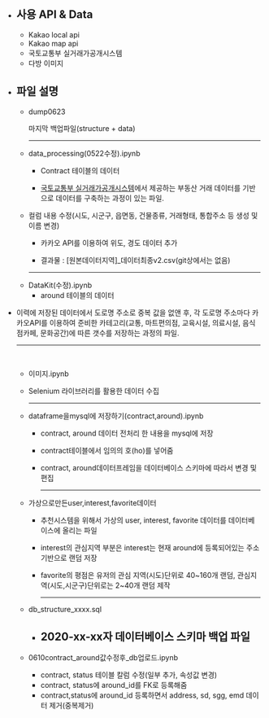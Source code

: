 * ## 사용 API & Data
  - Kakao local api
  - Kakao map api
  - 국토교통부 실거래가공개시스템  
  - 다방 이미지

* ## 파일 설명

  * dump0623
    
    마지막 백업파일(structure + data)
    
    ---
    
    
    
  * data_processing(0522수정).ipynb
    
    - Contract 테이블의 데이터  
    
    - [국토교통부 실거래가공개시스템](http://rtdown.molit.go.kr/)에서 제공하는 부동산 거래 데이터를 기반으로 데이터를 구축하는 과정이 있는 파일.  
    
  - 컬럼 내용 수정(시도, 시군구, 읍면동, 건물종류, 거래형태, 통합주소 등 생성 및 이름 변경)  
    
    - 카카오 API를 이용하여 위도, 경도 데이터 추가  
    
    - 결과물 : [원본데이터지역]_데이터최종v2.csv(git상에서는 없음)  
    
    ---
    
      
  
  
  * DataKit(수정).ipynb
    - around 테이블의 데이터  
    
- 이력에 저장된 데이터에서 도로명 주소로 중복 값을 없앤 후, 각 도로명 주소마다 카카오API를 이용하여 준비한 카테고리(교통, 마트편의점, 교육시설, 의료시설, 음식점카페, 문화공간)에 따른 갯수를 저장하는 과정의 파일.
  
  ---
  
  
  ​    
  
  * 이미지.ipynb  
    
  - Selenium 라이브러리를 활용한 데이터 수집  
    
      ---
    
      
  
  * dataframe을mysql에 저장하기(contract,around).ipynb  
    - contract, around 데이터 전처리 한 내용을 mysql에 저장  
    
    - contract테이블에서 임의의 호(ho)를 넣어줌  
  
    - contract, around데이터프레임을 데이터베이스 스키마에 따라서 변경 및 편집  
    
      ---
    
      
    
  * 가상으로만든user,interest,favorite데이터  
    - 추천시스템을 위해서 가상의 user, interest, favorite 데이터를 데이터베이스에 올리는 파일  
    
    - interest의 관심지역 부분은 interest는 현재 around에 등록되어있는 주소 기반으로 랜덤 저장  
  
    - favorite의 평점은 유저의 관심 지역(시도)단위로 40~160개 랜덤, 관심지역(시도,시군구)단위로는 2~40개 랜덤 제작  
    
      ---
    
      
  
  * db_structure_xxxx.sql  
    
    - 2020-xx-xx자 데이터베이스 스키마 백업 파일  
      ---
    
      
  
  * 0610contract_around값수정후_db업로드.ipynb
    
    - contract, status 테이블 칼럼 수정(일부 추가, 속성값 변경)  
    - contract, status에 around_id를 FK로 등록해줌  
    - contract,status에 around_id 등록하면서 address, sd, sgg, emd 데이터 제거(중복제거)  